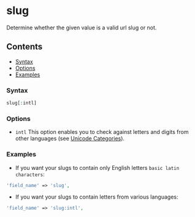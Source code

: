 # slug

Determine whether the given value is a valid url slug or not.

## Contents

* [Syntax](#syntax)
* [Options](#options)
* [Examples](#examples)

### Syntax

```php
slug[:intl]
```

### Options

- `intl`
This option enables you to check against letters and digits from other languages (see [Unicode Categories](https://www.regular-expressions.info/unicode.html)).

### Examples

- If you want your slugs to contain only English letters `basic latin characters`:

```php
'field_name' => 'slug',
```

- If you want your slugs to contain letters from various languages:

```php
'field_name' => 'slug:intl',
```
